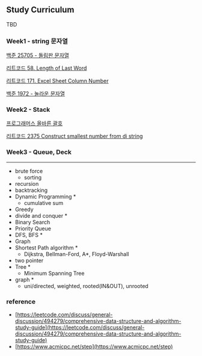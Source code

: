 


## Study Curriculum

TBD

### Week1 - string 문자열

  [백준 25705 - 돌림판 문자열](https://www.acmicpc.net/problem/25705)
  
  [리트코드 58. Length of Last Word](https://leetcode.com/problems/length-of-last-word/)

  [리트코드 171. Excel Sheet Column Number](https://leetcode.com/problems/excel-sheet-column-number/)

  [백준 1972 - 놀라운 문자열](https://www.acmicpc.net/problem/1972)

### Week2 - Stack

  [프로그래머스 올바른 괄호](https://school.programmers.co.kr/learn/courses/30/lessons/12909)

  [리트코드 2375 Construct smallest number from di string](https://leetcode.com/problems/construct-smallest-number-from-di-string/)

### Week3 - Queue, Deck

---


- brute force
    - sorting
- recursion
- backtracking
- Dynamic Programming *
    - cumulative sum
- Greedy
- divide and conquer *
- Binary Search
- Priority Queue
- DFS, BFS *
- Graph
- Shortest Path algorithm *
    - Dijkstra, Bellman-Ford, A*, Floyd-Warshall
- two pointer
- Tree *
    - Minimum Spanning Tree
- graph *
    - uni/directed, weighted, rooted(IN&OUT), unrooted
    

### reference
- [https://leetcode.com/discuss/general-discussion/494279/comprehensive-data-structure-and-algorithm-study-guide](https://leetcode.com/discuss/general-discussion/494279/comprehensive-data-structure-and-algorithm-study-guide)
- [https://www.acmicpc.net/step](https://www.acmicpc.net/step)
